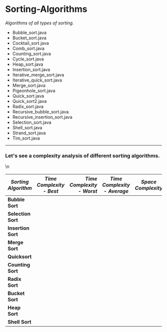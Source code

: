 # Sorting-Algorithms

*Algorithms of all types of sorting.*

* Bubble_sort.java
* Bucket_sort.java
* Cocktail_sort.java
* Comb_sort.java
* Counting_sort.java
* Cycle_sort.java
* Heap_sort.java
* Insertion_sort.java
* Iterative_merge_sort.java
* Iterative_quick_sort.java
* Merge_sort.java
* Pigeonhole_sort.java
* Quick_sort.java
* Quick_sort2.java
* Radix_sort.java
* Recursive_bubble_sort.java
* Recursive_insertion_sort.java
* Selection_sort.java
* Shell_sort.java
* Strand_sort.java
* Tim_sort.java

---

### Let's see a complexity analysis of different sorting algorithms.
\n

| *Sorting Algorithm* |*Time Complexity - Best* |*Time Complexity - Worst* |*Time Complexity - Average* |*Space Complexity* |
| -------------       |:-------------:        | -----:                 | -------------            |:-------------:  |
| **Bubble Sort**     |        |                 |       | | |
| **Selection Sort**  |        |                 |       | | |
| **Insertion Sort**  |        |                 |       | | |
| **Merge Sort**      |        |                 |       | | |
| **Quicksort**       |        |                 |       | | |
| **Counting Sort**   |        |                 |       | | |
| **Radix Sort**      |        |                 |       | | |
| **Bucket Sort**     |        |                 |       | | |
| **Heap Sort**       |        |                 |       | | |
| **Shell Sort**      |        |                 |       | | |
